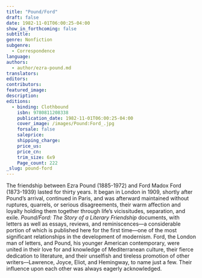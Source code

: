 ```yaml
---
title: "Pound/Ford"
draft: false
date: 1982-11-01T06:00:25-04:00
show_in_forthcoming: false
subtitle:
genre: Nonfiction
subgenre:
  - Correspondence
language:
authors:
  - author/ezra-pound.md
translators:
editors:
contributors:
featured_image:
description:
editions:
  - binding: Clothbound
    isbn: 9780811208338
    publication_date: 1982-11-01T06:00:25-04:00
    cover_image: /images/Pound:Ford_.jpg
    forsale: false
    saleprice:
    shipping_charge:
    price_us:
    price_cn:
    trim_size: 6x9
    Page_count: 222
_slug: pound-ford
---
```


The friendship between Ezra Pound (1885-1972) and Ford Madox Ford (1873-1939) lasted for thirty years. It began in London in 1909, shortly after Pound’s arrival, continued in Paris, and was afterward maintained without ruptures, quarrels, or serious disagreements, their warm affection and loyalty holding them together through life’s vicissitudes, separation, and exile. _Pound/Ford: The Story of a Literary Friendship_ documents, with letters as well as essays, reviews, and reminiscences––a considerable portion of which is published here for the first time––one of the most significant relationships in the development of modernism. Ford, the London man of letters, and Pound, his younger American contemporary, were united in their love for and knowledge of Mediterranean culture, their fierce dedication to literature, and their unselfish and tireless promotion of other writers––Lawrence, Joyce, Eliot, and Hemingway, to name just a few. Their influence upon each other was always eagerly acknowledged.

